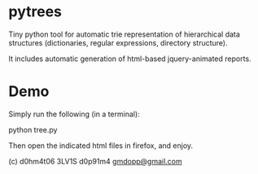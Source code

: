 pytrees
=======

Tiny python tool for automatic trie representation of hierarchical data structures (dictionaries, regular
expressions, directory structure).

It includes automatic generation of html-based jquery-animated reports.

Demo
====
Simply run the following (in a terminal):

  python tree.py
  
Then open the indicated html files in firefox, and enjoy.

(c) d0hm4t06 3LV1S d0p91m4 <gmdopp@gmail.com>
